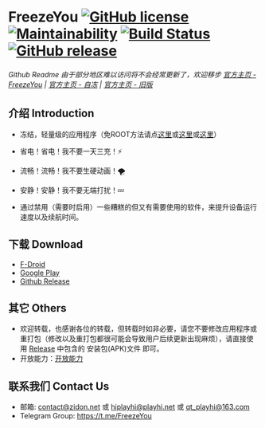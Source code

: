 # FreezeYou  [![GitHub license](https://img.shields.io/github/license/FreezeYou/FreezeYou.svg)](https://github.com/FreezeYou/FreezeYou/blob/master/LICENSE) [![Maintainability](https://api.codeclimate.com/v1/badges/727a63c38deeadb0c468/maintainability)](https://codeclimate.com/github/Playhi/FreezeYou/maintainability) [![Build Status](https://app.travis-ci.com/FreezeYou/FreezeYou.svg?branch=master)](https://travis-ci.org/FreezeYou/FreezeYou) <!--[![Crowdin](https://d322cqt584bo4o.cloudfront.net/freezeyou/localized.svg)](https://crowdin.com/project/freezeyou) -->[![GitHub release](https://img.shields.io/github/v/release/FreezeYou/FreezeYou.svg)](https://github.com/FreezeYou/FreezeYou/releases)
###### _Github Readme 由于部分地区难以访问将不会经常更新了，欢迎移步_ [官方主页 - FreezeYou](https://www.freezeyou.net/) | [官方主页 - 自冻](https://zidon.net/) | [官方主页 - 旧版](https://freezeyou.playhi.net/)

## 介绍 Introduction
* 冻结，轻量级的应用程序（免ROOT方法请点[这里](https://zidon.net/zh-CN/guide/enable-mroot.html)或[这里](https://github.com/Playhi/FreezeYou/wiki/%E5%85%8DROOT%E4%BD%BF%E7%94%A8)或[这里](https://freezeyou.playhi.net/MRootUse.html)）

* 省电！省电！我不要一天三充！⚡
* 流畅！流畅！我不要生硬动画！🌪
* 安静！安静！我不要无端打扰！💤

* 通过禁用（需要时启用）一些糟糕的但又有需要使用的软件，来提升设备运行速度以及续航时间。

## 下载 Download
* [F-Droid](https://f-droid.org/packages/cf.playhi.freezeyou)
* [Google Play](https://play.google.com/store/apps/details?id=cf.playhi.freezeyou)
* [Github Release](https://github.com/FreezeYou/FreezeYou/releases)

## 其它 Others
* 欢迎转载，也感谢各位的转载，但转载时如非必要，请您不要修改应用程序或重打包（修改以及重打包都很可能会导致用户后续更新出现麻烦），请直接使用 [Release](https://github.com/FreezeYou/FreezeYou/releases) 中包含的 安装包(APK)文件 即可。
* 开放能力：[开放能力](https://zidon.net/zh-CN/api/)
<!-- 翻译部分正在调整
## 翻译 Translation
* 直接访问 [Crowdin(https://crwd.in/freezeyou)](https://crwd.in/freezeyou) 参与翻译即可，感谢您的贡献！👍
-->

## 联系我们 Contact Us
* 邮箱: <contact@zidon.net> 或 <hiplayhi@playhi.net> 或 <qt_playhi@163.com>
* Telegram Group: <https://t.me/FreezeYou>
